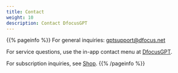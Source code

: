 ```yaml
---
title: Contact
weight: 10
description: Contact DfocusGPT
---
```


{{% pageinfo %}}
For general inquiries: gptsupport@dfocus.net

For service questions, use the in-app contact menu at [DfocusGPT](https://gpt.dfocus.net/).

For subscription inquiries, see [Shop](https://dfocusgpt.dfocus.net/).
{{% /pageinfo %}}

